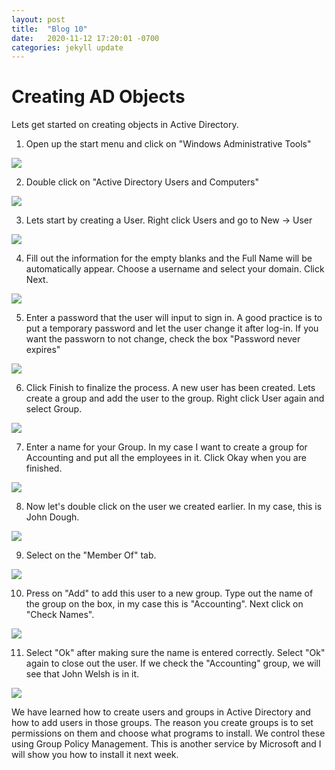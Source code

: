 ```yaml
---
layout: post
title:  "Blog 10"
date:   2020-11-12 17:20:01 -0700
categories: jekyll update
---
```


<h1>Creating AD Objects</h1>

Lets get started on creating objects in Active Directory.

1) Open up the start menu and click on "Windows Administrative Tools"

<img src="https://i.imgur.com/uFROAoY.png">

2) Double click on "Active Directory Users and Computers"

<img src="https://i.imgur.com/7hotWlH.png">

3) Lets start by creating a User. Right click Users and go to New -> User

<img src="https://i.imgur.com/rFAaqrq.png">

4) Fill out the information for the empty blanks and the Full Name will be automatically appear. Choose a username and select your domain. Click Next.

<img src="https://i.imgur.com/KXuv9jx.png">

5) Enter a password that the user will input to sign in. A good practice is to put a temporary password and let the user change it after log-in. If you want the passworn to not change, check the box "Password never expires"

<img src="https://i.imgur.com/9a4hKPq.png">

6) Click Finish to finalize the process. A new user has been created. Lets create a group and add the user to the group. Right click User again and select Group.

<img src="https://i.imgur.com/KXiAwgP.png">

7) Enter a name for your Group. In my case I want to create a group for Accounting and put all the employees in it. Click Okay when you are finished.

<img src="https://i.imgur.com/zsfRjx8.png">

8) Now let's double click on the user we created earlier. In my case, this is John Dough.

<img src="https://i.imgur.com/whxhaP8.png">

9) Select on the "Member Of" tab.

<img src="https://i.imgur.com/uvdun26.png">

10) Press on "Add" to add this user to a new group. Type out the name of the group on the box, in my case this is "Accounting". Next click on "Check Names".

<img src="https://i.imgur.com/92N6ven.png">

11) Select "Ok" after making sure the name is entered correctly. Select "Ok" again to close out the user. If we check the "Accounting" group, we will see that John Welsh is in it.

<img src="https://i.imgur.com/hQ9fOhW.png">

We have learned how to create users and groups in Active Directory and how to add users in those groups. The reason you create groups is to set permissions on them and choose what programs to install. 
We control these using Group Policy Management. This is another service by Microsoft and I will show you how to install it next week.